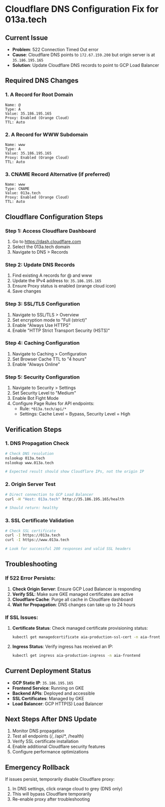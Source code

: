 # Cloudflare DNS Configuration Fix for 013a.tech

## Current Issue
- **Problem**: 522 Connection Timed Out error
- **Cause**: Cloudflare DNS points to `172.67.159.200` but origin server is at `35.186.195.165`
- **Solution**: Update Cloudflare DNS records to point to GCP Load Balancer

## Required DNS Changes

### 1. A Record for Root Domain
```
Name: @
Type: A
Value: 35.186.195.165
Proxy: Enabled (Orange Cloud)
TTL: Auto
```

### 2. A Record for WWW Subdomain
```
Name: www
Type: A
Value: 35.186.195.165
Proxy: Enabled (Orange Cloud)
TTL: Auto
```

### 3. CNAME Record Alternative (if preferred)
```
Name: www
Type: CNAME
Value: 013a.tech
Proxy: Enabled (Orange Cloud)
TTL: Auto
```

## Cloudflare Configuration Steps

### Step 1: Access Cloudflare Dashboard
1. Go to https://dash.cloudflare.com
2. Select the 013a.tech domain
3. Navigate to DNS > Records

### Step 2: Update DNS Records
1. Find existing A records for @ and www
2. Update the IPv4 address to: `35.186.195.165`
3. Ensure Proxy status is enabled (orange cloud icon)
4. Save changes

### Step 3: SSL/TLS Configuration
1. Navigate to SSL/TLS > Overview
2. Set encryption mode to "Full (strict)"
3. Enable "Always Use HTTPS"
4. Enable "HTTP Strict Transport Security (HSTS)"

### Step 4: Caching Configuration
1. Navigate to Caching > Configuration
2. Set Browser Cache TTL to "4 hours"
3. Enable "Always Online"

### Step 5: Security Configuration
1. Navigate to Security > Settings
2. Set Security Level to "Medium"
3. Enable Bot Fight Mode
4. Configure Page Rules for API endpoints:
   - Rule: `*013a.tech/api/*`
   - Settings: Cache Level = Bypass, Security Level = High

## Verification Steps

### 1. DNS Propagation Check
```bash
# Check DNS resolution
nslookup 013a.tech
nslookup www.013a.tech

# Expected result should show Cloudflare IPs, not the origin IP
```

### 2. Origin Server Test
```bash
# Direct connection to GCP Load Balancer
curl -H "Host: 013a.tech" http://35.186.195.165/health

# Should return: healthy
```

### 3. SSL Certificate Validation
```bash
# Check SSL certificate
curl -I https://013a.tech
curl -I https://www.013a.tech

# Look for successful 200 responses and valid SSL headers
```

## Troubleshooting

### If 522 Error Persists:
1. **Check Origin Server**: Ensure GCP Load Balancer is responding
2. **Verify SSL**: Make sure GKE managed certificates are active
3. **Cloudflare Cache**: Purge all cache in Cloudflare dashboard
4. **Wait for Propagation**: DNS changes can take up to 24 hours

### If SSL Issues:
1. **Certificate Status**: Check managed certificate provisioning status:
   ```bash
   kubectl get managedcertificate aia-production-ssl-cert -n aia-frontend
   ```
2. **Ingress Status**: Verify ingress has received an IP:
   ```bash
   kubectl get ingress aia-production-ingress -n aia-frontend
   ```

## Current Deployment Status
- **GCP Static IP**: `35.186.195.165`
- **Frontend Service**: Running on GKE
- **Backend APIs**: Deployed and accessible
- **SSL Certificates**: Managed by GKE
- **Load Balancer**: GCP HTTP(S) Load Balancer

## Next Steps After DNS Update
1. Monitor DNS propagation
2. Test all endpoints (/, /api/*, /health)
3. Verify SSL certificate installation
4. Enable additional Cloudflare security features
5. Configure performance optimizations

## Emergency Rollback
If issues persist, temporarily disable Cloudflare proxy:
1. In DNS settings, click orange cloud to grey (DNS only)
2. This will bypass Cloudflare temporarily
3. Re-enable proxy after troubleshooting